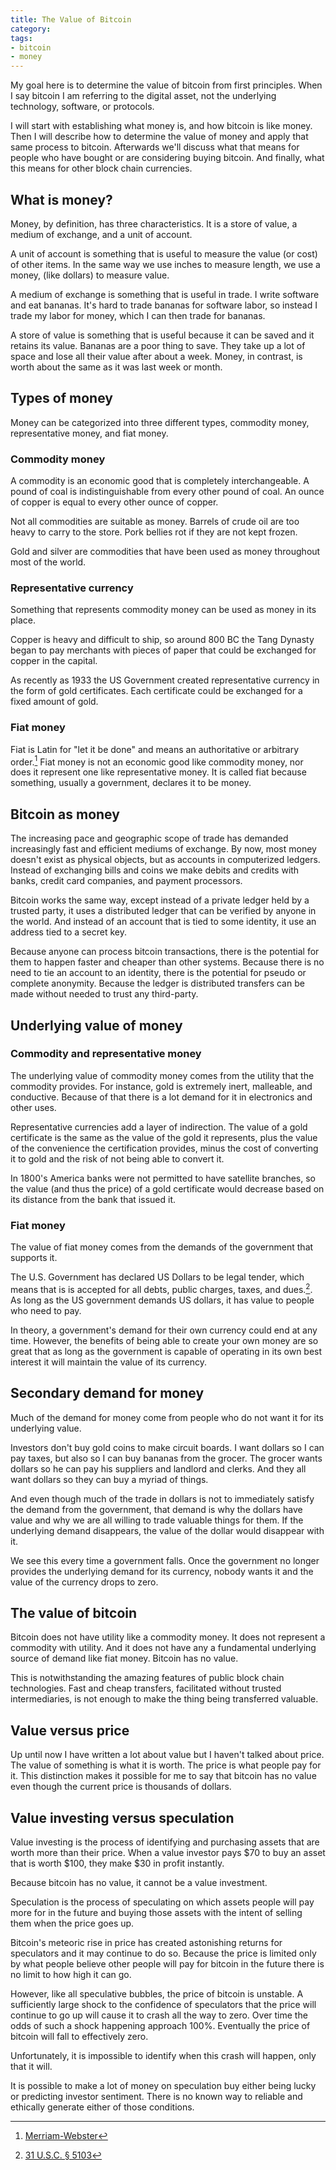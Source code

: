 ```yaml
---
title: The Value of Bitcoin
category:
tags:
- bitcoin
- money
---
```


My goal here is to determine the value of bitcoin from first principles.
When I say bitcoin I am referring to the digital asset, not the underlying
technology, software, or protocols.

I will start with establishing what money is, and how bitcoin is like
money. Then I will describe how to determine the value of money and apply
that same process to bitcoin. Afterwards we'll discuss what that means for
people who have bought or are considering buying bitcoin. And finally,
what this means for other block chain currencies.

## What is money?

Money, by definition, has three characteristics. It is a store of value,
a medium of exchange, and a unit of account.

A unit of account is something that is useful to measure the value (or
cost) of other items. In the same way we use inches to measure length, we use
a money, (like dollars) to measure value.

A medium of exchange is something that is useful in trade. I write
software and eat bananas. It's hard to trade bananas for software labor, so
instead I trade my labor for money, which I can then trade for bananas.

A store of value is something that is useful because it can be saved and
it retains its value. Bananas are a poor thing to save. They take up a lot
of space and lose all their value after about a week. Money, in contrast,
is worth about the same as it was last week or month.

## Types of money

Money can be categorized into three different types, commodity money,
representative money, and fiat money.

### Commodity money

A commodity is an economic good that is completely interchangeable.
A pound of coal is indistinguishable from every other pound of coal. An
ounce of copper is equal to every other ounce of copper.

Not all commodities are suitable as money. Barrels of crude oil are too
heavy to carry to the store. Pork bellies rot if they are not kept frozen.

Gold and silver are commodities that have been used as money throughout most of the world.

### Representative currency

Something that represents commodity money can be used as money in its
place.

Copper is heavy and difficult to ship, so around 800 BC the Tang Dynasty
began to pay merchants with pieces of paper that could be exchanged for
copper in the capital.

As recently as 1933 the US Government created representative currency in the form of gold certificates. Each
certificate could be exchanged for a fixed amount of gold.

### Fiat money

Fiat is Latin for "let it be done" and means an authoritative or arbitrary
order.[^fiat-definition] Fiat money is not an economic good like commodity
money, nor does it represent one like representative money. It is called fiat because something,
usually a government, declares it to be money.

## Bitcoin as money

The increasing pace and geographic scope of trade has demanded
increasingly fast and efficient mediums of exchange. By now, most money
doesn't exist as physical objects, but as accounts in computerized
ledgers. Instead of exchanging bills and coins we make debits and credits
with banks, credit card companies, and payment processors.

Bitcoin works the same way, except instead of a private ledger held by
a trusted party, it uses a distributed ledger that can be verified by
anyone in the world. And instead of an account that is tied to some
identity, it use an address tied to a secret key.

Because anyone can process bitcoin transactions, there is the potential
for them to happen faster and cheaper than other systems. Because there is
no need to tie an account to an identity, there is the potential for pseudo
or complete anonymity. Because the ledger is distributed transfers can be
made without needed to trust any third-party. 

## Underlying value of money

### Commodity and representative money

The underlying value of commodity money comes from the utility that the
commodity provides. For instance, gold is extremely inert, malleable, and
conductive. Because of that there is a lot demand for it in electronics
and other uses.

Representative currencies add a layer of indirection. The value of a gold
certificate is the same as the value of the gold it represents, plus the
value of the convenience the certification provides, minus the cost of
converting it to gold and the risk of not being able to convert it.

In 1800's America banks were not permitted to have satellite branches, so
the value (and thus the price) of a gold certificate would decrease based
on its distance from the bank that issued it.

### Fiat money

The value of fiat money comes from the demands of the government that
supports it.

The U.S. Government has declared US Dollars to be legal tender, which
means that is is accepted for all debts, public charges, taxes, and
dues.[^31 U.S.C. § 5103]. As long as the US government demands US dollars,
it has value to people who need to pay.

In theory, a government's demand for their own currency could end at any
time. However, the benefits of being able to create your own money are so
great that as long as the government is capable of operating in its own
best interest it will maintain the value of its currency.

## Secondary demand for money

Much of the demand for money come from people who do not want it for its
underlying value. 

Investors don't buy gold coins to make circuit boards. I want dollars so
I can pay taxes, but also so I can buy bananas from the grocer. The grocer
wants dollars so he can pay his suppliers and landlord and clerks. And
they all want dollars so they can buy a myriad of things.

And even though much of the trade in dollars is not to immediately satisfy
the demand from the government, that demand is why the dollars have value
and why we are all willing to trade valuable things for them. If the
underlying demand disappears, the value of the dollar would disappear with
it.

We see this every time a government falls. Once the government no longer
provides the underlying demand for its currency, nobody wants it and the
value of the currency drops to zero.

## The value of bitcoin

Bitcoin does not have utility like a commodity money. It does not
represent a commodity with utility. And it does not have any a fundamental
underlying source of demand like fiat money. Bitcoin has no value.

This is notwithstanding the amazing features of public block chain
technologies. Fast and cheap transfers, facilitated without trusted
intermediaries, is not enough to make the thing being transferred
valuable.

## Value versus price

Up until now I have written a lot about value but I haven't talked about
price. The value of something is what it is worth. The price is what
people pay for it. This distinction makes it possible for me to say that
bitcoin has no value even though the current price is thousands of
dollars.

## Value investing versus speculation

Value investing is the process of identifying and purchasing assets that
are worth more than their price. When a value investor pays \$70 to buy an
asset that is worth \$100, they make \$30 in profit instantly.

Because bitcoin has no value, it cannot be a value investment.

Speculation is the process of speculating on which assets people will pay more
for in the future and buying those assets with the intent of selling them
when the price goes up.

Bitcoin's meteoric rise in price has created astonishing returns for
speculators and it may continue to do so. Because the price is limited
only by what people believe other people will pay for bitcoin in the
future there is no limit to how high it can go.

However, like all speculative bubbles, the price of bitcoin is unstable.
A sufficiently large shock to the confidence of speculators that the price
will continue to go up will cause it to crash all the way to zero. Over
time the odds of such a shock happening approach 100%. Eventually the
price of bitcoin will fall to effectively zero.

Unfortunately, it is impossible to identify when this crash will happen,
only that it will.

It is possible to make a lot of money on speculation buy either being
lucky or predicting investor sentiment. There is no known way to reliable
and ethically generate either of those conditions.

[^fiat-definition]: [Merriam-Webster](https://www.merriam-webster.com/dictionary/fiat)

[^31 U.S.C. § 5103]: [31 U.S.C. § 5103](https://www.law.cornell.edu/uscode/text/31/5103)
